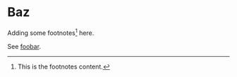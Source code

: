 # Baz

Adding some footnotes[^1] here.

See [foobar](foobar.md).

[^1]: This is the footnotes content.
